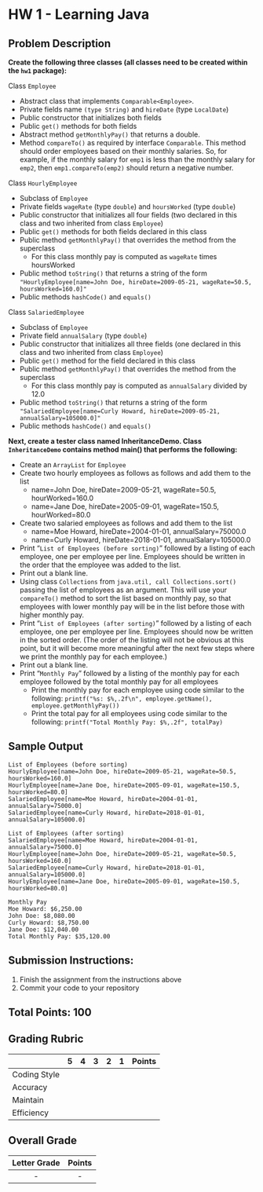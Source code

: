 
# HW 1 - Learning Java

## Problem Description

**Create the following three classes (all classes need to be created within the `hw1` package):**

Class `Employee`
* Abstract class that implements `Comparable<Employee>`.
* Private fields name `(type String)` and `hireDate` (type `LocalDate`)
* Public constructor that initializes both fields
* Public `get()` methods for both fields
* Abstract method `getMonthlyPay()` that returns a double.
* Method `compareTo()` as required by interface `Comparable`. This method should order employees based on
their monthly salaries. So, for example, if the monthly salary for `emp1` is less than the monthly salary for
`emp2`, then `emp1.compareTo(emp2)` should return a negative number.

Class `HourlyEmployee`
* Subclass of `Employee`
* Private fields `wageRate` (type `double`) and `hoursWorked` (type `double`)
* Public constructor that initializes all four fields (two declared in this class and two inherited from class
`Employee`)
* Public `get()` methods for both fields declared in this class
* Public method `getMonthlyPay()` that overrides the method from the superclass
    * For this class monthly pay is computed as `wageRate` times hoursWorked
* Public method `toString()` that returns a string of the form
`"HourlyEmployee[name=John Doe, hireDate=2009-05-21, wageRate=50.5, hoursWorked=160.0]"`
* Public methods `hashCode()` and `equals()`

Class `SalariedEmployee`
* Subclass of `Employee`
* Private field `annualSalary` (type `double`)
* Public constructor that initializes all three fields (one declared in this class and two inherited from class
`Employee`)
* Public `get()` method for the field declared in this class
* Public method `getMonthlyPay()` that overrides the method from the superclass
    * For this class monthly pay is computed as `annualSalary` divided by 12.0
* Public method `toString()` that returns a string of the form
`"SalariedEmployee[name=Curly Howard, hireDate=2009-05-21, annualSalary=105000.0]"`
* Public methods `hashCode()` and `equals()`

**Next, create a tester class named InheritanceDemo. Class `InheritanceDemo` contains method main() that
performs the following:**

* Create an `ArrayList` for `Employee`
* Create two hourly employees as follows as follows and add them to the list
    * name=John Doe, hireDate=2009-05-21, wageRate=50.5, hourWorked=160.0
    * name=Jane Doe, hireDate=2005-09-01, wageRate=150.5, hourWorked=80.0
* Create two salaried employees as follows and add them to the list
    * name=Moe Howard, hireDate=2004-01-01, annualSalary=75000.0
    * name=Curly Howard, hireDate=2018-01-01, annualSalary=105000.0
* Print “`List of Employees (before sorting)`” followed by a listing of each employee, one per employee
per line. Employees should be written in the order that the employee was added to the list.
* Print out a blank line.
* Using class `Collections` from `java.util, call Collections.sort()` passing the list of employees as an
argument. This will use your `compareTo()` method to sort the list based on monthly pay, so that employees
with lower monthly pay will be in the list before those with higher monthly pay.
* Print “`List of Employees (after sorting)`” followed by a listing of each employee, one per employee
per line. Employees should now be written in the sorted order. (The order of the listing will not be obvious
at this point, but it will become more meaningful after the next few steps where we print the monthly pay for
each employee.)
* Print out a blank line.
* Print “`Monthly Pay`” followed by a listing of the monthly pay for each employee followed by the total
monthly pay for all employees
    * Print the monthly pay for each employee using code similar to the following:
    `printf("%s: $%,.2f\n", employee.getName(), employee.getMonthlyPay())`
    * Print the total pay for all employees using code similar to the following:
    `printf("Total Monthly Pay: $%,.2f", totalPay)`

## Sample Output

```text
List of Employees (before sorting)
HourlyEmployee[name=John Doe, hireDate=2009-05-21, wageRate=50.5, hoursWorked=160.0]
HourlyEmployee[name=Jane Doe, hireDate=2005-09-01, wageRate=150.5, hoursWorked=80.0]
SalariedEmployee[name=Moe Howard, hireDate=2004-01-01, annualSalary=75000.0]
SalariedEmployee[name=Curly Howard, hireDate=2018-01-01, annualSalary=105000.0]

List of Employees (after sorting)
SalariedEmployee[name=Moe Howard, hireDate=2004-01-01, annualSalary=75000.0]
HourlyEmployee[name=John Doe, hireDate=2009-05-21, wageRate=50.5, hoursWorked=160.0]
SalariedEmployee[name=Curly Howard, hireDate=2018-01-01, annualSalary=105000.0]
HourlyEmployee[name=Jane Doe, hireDate=2005-09-01, wageRate=150.5, hoursWorked=80.0]

Monthly Pay
Moe Howard: $6,250.00
John Doe: $8,080.00
Curly Howard: $8,750.00
Jane Doe: $12,040.00
Total Monthly Pay: $35,120.00
```

## Submission Instructions:

1. Finish the assignment from the instructions above
2. Commit your code to your repository

## Total Points: 100

## Grading Rubric

|               |  5  |  4  |  3  |  2  |  1  | Points |
|---------------|:---:|:---:|:---:|:---:|:---:|:------:|
| Coding Style  |     |     |     |     |     |        |
| Accuracy      |     |     |     |     |     |        |
| Maintain      |     |     |     |     |     |        |
| Efficiency    |     |     |     |     |     |        |

## Overall Grade

| Letter Grade   | Points |
|:--------------:|:------:|
|     -          |   -    |
